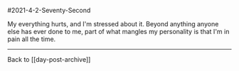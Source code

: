 #2021-4-2-Seventy-Second

My everything hurts, and I'm stressed about it.  Beyond anything anyone else has ever done to me, part of what mangles my personality is that I'm in pain all the time.

---
Back to [[day-post-archive]]